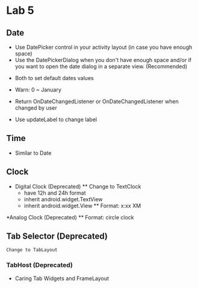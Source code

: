 # Lab 5
## Date 
* Use DatePicker control in your activity layout (in case you have enough space)
* Use the DatePickerDialog when you don't have enough space and/or if you want to open the date dialog in a separate view. (Recommended)
- Both to set default dates values
* Warn: 0 ~ January
    
* Return OnDateChangedListener or OnDateChangedListener when changed by user

* Use updateLabel to change label

## Time
* Similar to Date

## Clock
* Digital Clock (Deprecated)
** Change to TextClock
  - have 12h and 24h format
  - inherit android.widget.TextView
  - inherit android.widget.View
** Format: x:xx XM

*Analog Clock (Deprecated)
** Format: circle clock

## Tab Selector (Deprecated) 
    Change to TabLayout 
### TabHost (Deprecated)
- Caring Tab Widgets and FrameLayout
